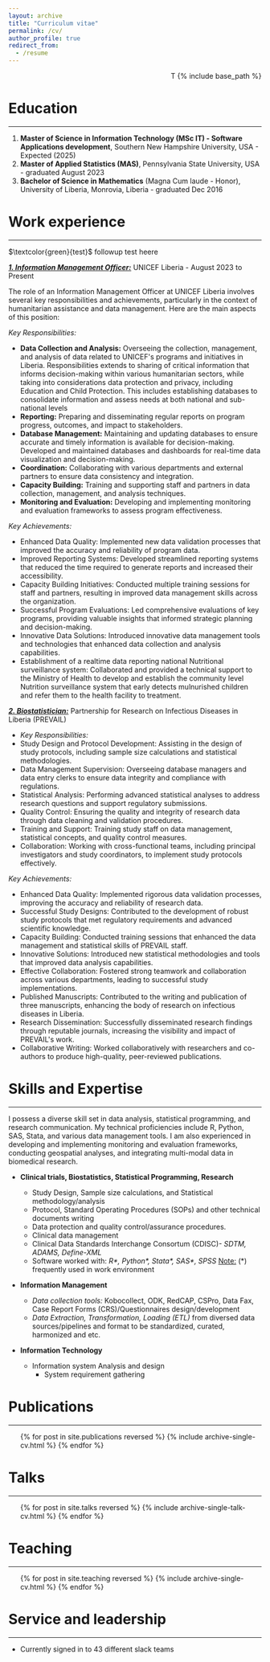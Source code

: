 ```yaml
---
layout: archive
title: "Curriculum vitae"
permalink: /cv/
author_profile: true
redirect_from:
  - /resume
---
```


<p align="right"> T {% include base_path %} </p>

Education
======
____
1. **Master of Science in Information Technology (MSc IT) - Software Applications development**, Southern New Hampshire University, USA  - Expected (2025)
2. **Master of Applied Statistics (MAS)**, Pennsylvania State University, USA - graduated August 2023
3. **Bachelor of Science in Mathematics** (Magna Cum laude - Honor), University of Liberia, Monrovia, Liberia      - graduated Dec 2016

Work experience
======
____ 

$\textcolor{green}{test}$ followup test heere

**_<u>1. Information Management Officer:</u>_** UNICEF Liberia       - August 2023 to Present

The role of an Information Management Officer at UNICEF Liberia involves several key responsibilities and achievements, particularly in the context of humanitarian assistance and data management. Here are the main aspects of this position:

  _Key Responsibilities:_
  * **Data Collection and Analysis:** Overseeing the collection, management, and analysis of data related to UNICEF's programs and initiatives in Liberia. Responsibilities extends to sharing of critical information that informs decision-making within various humanitarian sectors, while taking into considerations data protection and privacy, including Education and Child Protection. This includes establishing databases to consolidate information and assess needs at both national and sub-national levels
  * **Reporting:** Preparing and disseminating regular reports on program progress, outcomes, and impact to stakeholders.
  * **Database Management:** Maintaining and updating databases to ensure accurate and timely information is available for decision-making. Developed and maintained databases and dashboards for real-time data visualization and decision-making.
  * **Coordination:** Collaborating with various departments and external partners to ensure data consistency and integration.
  * **Capacity Building:** Training and supporting staff and partners in data collection, management, and analysis techniques.
  * **Monitoring and Evaluation:** Developing and implementing monitoring and evaluation frameworks to assess program effectiveness.
  
  _Key Achievements:_
  * Enhanced Data Quality: Implemented new data validation processes that improved the accuracy and reliability of program data.
  * Improved Reporting Systems: Developed streamlined reporting systems that reduced the time required to generate reports and increased their accessibility.
  * Capacity Building Initiatives: Conducted multiple training sessions for staff and partners, resulting in improved data management skills across the organization.
  * Successful Program Evaluations: Led comprehensive evaluations of key programs, providing valuable insights that informed strategic planning and decision-making.
  * Innovative Data Solutions: Introduced innovative data management tools and technologies that enhanced data collection and analysis capabilities.
  * Establishment of a realtime data reporting national Nutritional surveillance system: Collaborated and provided a technical support to the Ministry of Health to develop and establish the community level Nutrition surveillance system that early detects mulnurished children and refer them to the health facility to treatment.

**_<u>2. Biostatistician:</u>_** Partnership for Research on Infectious Diseases in Liberia (PREVAIL)
  
  * _Key Responsibilities:_
  * Study Design and Protocol Development: Assisting in the design of study protocols, including sample size calculations and statistical methodologies.
  * Data Management Supervision: Overseeing database managers and data entry clerks to ensure data integrity and compliance with regulations.
  * Statistical Analysis: Performing advanced statistical analyses to address research questions and support regulatory submissions.
  * Quality Control: Ensuring the quality and integrity of research data through data cleaning and validation procedures.
  * Training and Support: Training study staff on data management, statistical concepts, and quality control measures.
  * Collaboration: Working with cross-functional teams, including principal investigators and study coordinators, to implement study protocols effectively.

_Key Achievements:_
* Enhanced Data Quality: Implemented rigorous data validation processes, improving the accuracy and reliability of research data.
* Successful Study Designs: Contributed to the development of robust study protocols that met regulatory requirements and advanced scientific knowledge.
* Capacity Building: Conducted training sessions that enhanced the data management and statistical skills of PREVAIL staff.
* Innovative Solutions: Introduced new statistical methodologies and tools that improved data analysis capabilities.
* Effective Collaboration: Fostered strong teamwork and collaboration across various departments, leading to successful study implementations.
* Published Manuscripts: Contributed to the writing and publication of three manuscripts, enhancing the body of research on infectious diseases in Liberia.
* Research Dissemination: Successfully disseminated research findings through reputable journals, increasing the visibility and impact of PREVAIL's work.
* Collaborative Writing: Worked collaboratively with researchers and co-authors to produce high-quality, peer-reviewed publications.

Skills and Expertise
======
____

I possess a diverse skill set in data analysis, statistical programming, and research communication. My technical proficiencies include R, Python, SAS, Stata, and various data management tools. I am also experienced in developing and implementing monitoring and evaluation frameworks, conducting geospatial analyses, and integrating multi-modal data in biomedical research.

* **Clinical trials, Biostatistics, Statistical Programming, Research**

  * Study Design, Sample size calculations, and Statistical methodology/analysis
  * Protocol, Standard Operating Procedures (SOPs) and other technical documents writing
  * Data protection and quality control/assurance procedures.
  * Clinical data management
  * Clinical Data Standards Interchange Consortum (CDISC)- _SDTM, ADAMS, Define-XML_
  * Software worked with: _R*, Python*, Stata*, SAS*, SPSS_ 
    <u>Note:</u> (*) frequently used in work environment 


* **Information Management**
  * _Data collection tools:_ Kobocollect, ODK, RedCAP, CSPro, Data Fax, Case Report Forms (CRS)/Questionnaires design/development
  * _Data Extraction, Transformation, Loading (ETL)_ from diversed data sources/pipelines and format to be standardized, curated, harmonized and etc.


* **Information Technology**
  * Information system Analysis and design
    * System requirement gathering

Publications
======
____
  <ul>{% for post in site.publications reversed %}
    {% include archive-single-cv.html %}
  {% endfor %}</ul>
  
Talks
======
____
  <ul>{% for post in site.talks reversed %}
    {% include archive-single-talk-cv.html  %}
  {% endfor %}</ul>
  
Teaching
======
____
  <ul>{% for post in site.teaching reversed %}
    {% include archive-single-cv.html %}
  {% endfor %}</ul>
  
Service and leadership
======
____
* Currently signed in to 43 different slack teams
